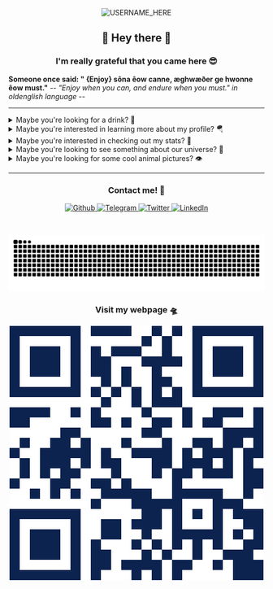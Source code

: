 <p align="center">

  <img src="https://socialify.git.ci/nclsbayona/nclsbayona/image?description=1&descriptionEditable=Come%20check%20my%20profile!&font=Bitter&pattern=Signal&theme=Dark" alt="USERNAME_HERE" width="640" height="320" />

</p>

<h2 align="center">👋 Hey there 👋</h2>

<h3 align="center">I'm really grateful that you came here 😎</h3>

<!--p  align="center">
<img src="logo.png" alt="Logo" width="480">
</p-->


<p align="center">

  <strong align="center">Someone once said: &quot; {Enjoy} sôna êow canne, æghwæðer ge  hwonne êow must.&quot;</strong>
  <i>-- &quot;Enjoy when you can, and endure when you must.&quot; in oldenglish language --</i>

</p>


----

<details name="info">
<summary>Maybe you're looking for a drink? 🍹</summary>
<br />
<h4 align="center">Death in the Afternoon</h4>
<p align="center">

<img src="https://www.thecocktaildb.com/images/media/drink/y7s3rh1598719574.jpg" alt="Drink image" />

</p>

<h5 align="center">Alcoholic - Cocktail</h5>

<h5 align="center">Necessary ingredients</h5>
<table align="center">
<tr>
<td>
<table frame="box" rules="cols">
    <thead>
        <tr>
            <th style="padding-left: 1em; padding-right: 1em; text-align: center">Ingredient</th>
            <th style="padding-left: 1em; padding-right: 1em; text-align: center">Measure</th>
        </tr>
    </thead>
    <tbody>
        <tr>
            <td style="padding-left: 1em; padding-right: 1em; text-align: center; vertical-align: top">Absinthe</td>
            <td style="padding-left: 1em; padding-right: 1em; text-align: center; vertical-align: top">2 shots</td>
        </tr>
        <tr>
            <td style="padding-left: 1em; padding-right: 1em; text-align: center; vertical-align: top">Champagne</td>
            <td style="padding-left: 1em; padding-right: 1em; text-align: center; vertical-align: top">Top</td>
        </tr>
    </tbody>
</table>
</td>
</tr>
</table>



<p align="center">
Easy as you like, pour the absinthe into a chilled glass, top with champagne. Must be drunk mid afternoon for the optimum effect.
</p>

----

</details>


<details name="info">
<summary>Maybe you're interested in learning more about my profile? 🪂</summary>
<br />
<h5 align="center">👀 Visitor count</h5>
<p align="center">

<img src="https://profile-counter.glitch.me/nclsbayona/count.svg"/>

</p>
<p align="center">

<img src="https://img.shields.io/github/followers/nclsbayona?color=003153&logo=github&style=for-the-badge"/>
<img src="https://img.shields.io/github/last-commit/nclsbayona/nclsbayona?color=003153&logo=github&style=for-the-badge&label=Latest%20Profile%20Commit">

</p>
<p align="center">

<img src="https://github-profile-trophy.vercel.app/?username=nclsbayona&theme=dracula&no-frame=false&margin-w=5&margin-h=5&no-bg=true&column=4">

</p>

----

</details>


<details name="info">
<summary>Maybe you're interested in checking out my stats? 🐣</summary>
<br />
<h4 align="center">General GitHub Stats 🌀</h4>

<p align="center">

<!--h5>😃 General Overview</h5-->
<img src="https://github-readme-stats.vercel.app/api?username=nclsbayona&show_icons=true&count_private=true&include_all_commits=true&locale=en&theme=tokyonight" width="260">

<!--h5>Life-Time Stats Overview 😃</h5-->
<img src="https://github-readme-streak-stats.herokuapp.com/?user=nclsbayona&theme=algolia" width="260">

</p>

<br />

<h4 align="center">🤖 Programming Languages Stats</h4>

<p align="center">

<!--h5>Most Used Languages Stats 💾</h5-->
<img src="https://github-readme-stats.vercel.app/api/top-langs/?username=nclsbayona&show_icons=true&locale=en&langs_count=5&theme=tokyonight">

</p>

<br />

<h4 align="center">⌚General Weekly-Stats</h4>
<table align="center">
<tr>
<td>
<table frame="box" rules="cols">
    <thead>
        <tr>
            <th style="padding-left: 1em; padding-right: 1em; text-align: center">Language name</th>
            <th style="padding-left: 1em; padding-right: 1em; text-align: center">Time spent</th>
        </tr>
    </thead>
    <tbody>
    </tbody>
</table>
</td>
<td>
<table frame="box" rules="cols">
    <thead>
        <tr>
            <th style="padding-left: 1em; padding-right: 1em; text-align: center">OS name</th>
            <th style="padding-left: 1em; padding-right: 1em; text-align: center">Time spent</th>
        </tr>
    </thead>
    <tbody>
    </tbody>
</table>
</td>
</tr>
</table>

----
</details>


<details name="info">
<summary>Maybe you're looking to see something about our universe? 🔭</summary>

<br />
<h4 align="center">Comet G3 ATLAS: a Tail and a Telescope - ©️ Yuri Beletsky @ 2025-01-24</h4>
<p align="center">

<img src="https://apod.nasa.gov/apod/image/2501/C2024G3_ATLAS_ESO_Beletsky.jpg" alt="Comet G3 ATLAS: a Tail and a Telescope image" />

</p>

<h5 align="center">Comet C/2024 G3 ATLAS has made a dramatic appearance in planet Earth's skies. A visitor from the distant Oort Cloud, the comet reached its perihelion on January 13. On January 19, the bright comet was captured here from ESO Paranal Observatory in the Atacama desert in Chile. Sporting spectacular sweeping dust tails, this comet ATLAS is setting in the southern hemisphere twilight and was clearly visible to the unaided eye. In the foreground is the closed shell of one of the observatory's famous auxiliary telescopes. Still wowing southern hemisphere observers, the comet's bright coma has become diffuse, its icy nucleus apparently disintegrating following its close approach to the Sun.   Growing Gallery: Comet ATLAS (G3)</h5>

----

</details>

<details name="info">
<summary>Maybe you're looking for some cool animal pictures? 👁️</summary>

<br />
<table align="center">
<tr>
<td>
<img src="https://cdn.animality.xyz/dog/7.png" width="180"/>
</td>
<td>
<img src="https://cdn.animality.xyz/duck/14.png" width="180"/>
</td>
<td>
<img src="https://cdn.animality.xyz/fox/9.png" width="180"/>
</td>
</tr>
<tr>
<td>
<img src="https://cdn.animality.xyz/cat/25.png" width="180"/>
</td>
<td>
<img src="https://cdn.animality.xyz/bird/12.png" width="180"/>
</td>
<td>
<img src="https://cdn.animality.xyz/panda/0.png" width="180"/>
</td>
</tr>
<tr>
<td>
<img src="https://cdn.animality.xyz/redpanda/7.png" width="180"/>
</td>
<td>
<img src="https://cdn.animality.xyz/koala/20.png" width="180"/>
</td>
<td>
<img src="https://cdn.animality.xyz/whale/23.png" width="180"/>
</td>
</tr>
<tr>
<td>
<img src="https://cdn.animality.xyz/dolphin/19.png" width="180"/>
</td>
<td>
<img src="https://cdn.animality.xyz/kangaroo/2.png" width="180"/>
</td>
<td>
<img src="https://cdn.animality.xyz/rabbit/12.png" width="180"/>
</td>
</tr>
<tr>
<td>
<img src="https://cdn.animality.xyz/lion/6.png" width="180"/>
</td>
<td>
<img src="https://cdn.animality.xyz/bear/12.png" width="180"/>
</td>
<td>
<img src="https://cdn.animality.xyz/frog/20.png" width="180"/>
</td>
</tr>
<tr>
<td>
<img src="https://cdn.animality.xyz/penguin/18.png" width="180"/>
</td>
<td>
<img src="https://cdn.animality.xyz/axolotl/5.png" width="180"/>
</td>
<td>
<img src="https://cdn.animality.xyz/capybara/19.png" width="180"/>
</td>
</tr>
<tr>
<td>
<img src="https://cdn.animality.xyz/hedgehog/17.png" width="180"/>
</td>
<td>
<img src="https://cdn.animality.xyz/turtle/5.png" width="180"/>
</td>
<td>
<img src="https://cdn.animality.xyz/narwhal/9.png" width="180"/>
</td>
</tr>
<tr>
<td>
<img src="https://cdn.animality.xyz/squirrel/14.png" width="180"/>
</td>
<td>
<img src="https://cdn.animality.xyz/fish/12.png" width="180"/>
</td>
<td>
<img src="https://cdn.animality.xyz/horse/5.png" width="180"/>
</td>
</tr>
</table>

----

</details>


----

<h3 align="center">Contact me! 📇</h3>

<p align="center">
<a href="https://github.com/nclsbayona" target="_blank">
 <img alt="Github" src="https://img.shields.io/badge/GitHub-%2312180E.svg?&style=for-the-badge&logo=Github&logoColor=white">
</a>

<a href="https://t.me/nclsbayona" target="_blank">
 <img alt="Telegram" src="https://img.shields.io/badge/-TELEGRAM-blue?&style=for-the-badge&logo=telegram&logoColor=white">
</a>

<a href="https://twitter.com/nclsbayona" target="_blank">
 <img alt="Twitter" src="https://img.shields.io/badge/twitter-%231DA1F2.svg?&style=for-the-badge&logo=twitter&logoColor=white">
</a>

<a href="https://www.linkedin.com/in/nclsbayona" target="_blank">
 <img alt="LinkedIn" src="https://img.shields.io/badge/-LINKEDIN-lightblue?&style=for-the-badge&logo=linkedin&logoColor=white">
</a>

<!-- <a href="https://instagram.com/" target="_blank">
 <img alt="Instagram" src="https://img.shields.io/badge/-INSTAGRAM-critical?&style=for-the-badge&logo=instagram&logoColor=white">
</a>

<a href="https://www.discord.com/channels/" target="_blank">
 <img alt="Discord" src="https://img.shields.io/badge/-DISCORD-darkblue?&style=for-the-badge&logo=discord&logoColor=white">
</a> !-->


</p>

<br />


<p align="center">

<img src="https://raw.githubusercontent.com/nclsbayona/nclsbayona/output/github-contribution-grid-snake-sissa.svg">

</p>


<h3 align="center">Visit my webpage 🛸</h3>
<p align="center"><a href="https://nclsbayona.github.io" target="_blank">
 <img src="QR.png">
</a></p>

</p>

